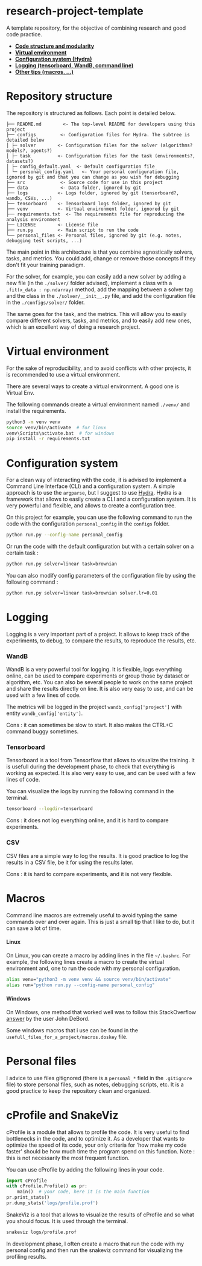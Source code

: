 # research-project-template
A template repository, for the objective of combining research and good code practice.

-   [**Code structure and modularity**](#repository-structure)
-   [**Virtual environment**](#virtual-environment)
-   [**Configuration system (Hydra)**](#configuration-system)
-   [**Logging (tensorboard, WandB, command line)**](#logging)
-   [**Other tips (macros, ...)**](#macros)

# Repository structure
The repository is structured as follows. Each point is detailed below.
```
├── README.md        <- The top-level README for developers using this project
├── configs         <- Configuration files for Hydra. The subtree is detailed below
│ ├─ solver        <- Configuration files for the solver (algorithms? models?, agents?)
│ ├─ task          <- Configuration files for the task (environments?, datasets?)
│ ├─ config_default.yaml  <- Default configuration file
│ └─ personal_config.yaml   <- Your personal configuration file, ignored by git and that you can change as you wish for debugging
├── src             <- Source code for use in this project
├── data            <- Data folder, ignored by git
├── logs           <- Logs folder, ignored by git (tensorboard?, wandb, CSVs, ...)
├── tensorboard    <- Tensorboard logs folder, ignored by git
├── venv           <- Virtual environment folder, ignored by git
├── requirements.txt  <- The requirements file for reproducing the analysis environment
├── LICENSE        <- License file
├── run.py         <- Main script to run the code
└── personal_files <- Personal files, ignored by git (e.g. notes, debugging test scripts, ...)
```

The main point in this architecture is that you combine agnostically solvers, tasks, and metrics. You could add, change or remove those concepts if they don't fit your training paradigm. 

For the solver, for example, you can easily add a new solver by adding a new file (in the `./solver/` folder advised), implement a class with a `.fit(x_data : np.ndarray)` method, add the mapping between a solver tag and the class in the `./solver/__init__.py` file, and add the configuration file in the `./configs/solver/` folder.

The same goes for the task, and the metrics. This will allow you to easily compare different solvers, tasks, and metrics, and to easily add new ones, which is an excellent way of doing a research project.

# Virtual environment

For the sake of reproducibility, and to avoid conflicts with other projects, it is recommended to use a virtual environment. 

There are several ways to create a virtual environment. A good one is Virtual Env.

The following commands create a virtual environment named ``./venv/`` and install the requirements.

```bash
python3 -m venv venv
source venv/bin/activate  # for linux
venv\Scripts\activate.bat  # for windows
pip install -r requirements.txt
```

# Configuration system

For a clean way of interacting with the code, it is advised to implement a Command Line Interface (CLI) and a configuration system. A simple approach is to use the ``argparse``, but I suggest to use [Hydra](https://hydra.cc/). Hydra is a framework that allows to easily create a CLI and a configuration system. It is very powerful and flexible, and allows to create a configuration tree.

On this project for example, you can use the following command to run the code with the configuration `personal_config` in the `configs` folder.

```bash
python run.py --config-name personal_config
```

Or run the code with the default configuration but with a certain solver on a certain task :

```bash
python run.py solver=linear task=brownian
```

You can also modify config parameters of the configuration file by using the following command :

```bash
python run.py solver=linear task=brownian solver.lr=0.01
```


# Logging 

Logging is a very important part of a project. It allows to keep track of the experiments, to debug, to compare the results, to reproduce the results, etc.

### WandB
WandB is a very powerful tool for logging. It is flexible, logs everything online, can be used to compare experiments or group those by dataset or algorithm, etc. You can also be several people to work on the same project and share the results directly on line. It is also very easy to use, and can be used with a few lines of code.

The metrics will be logged in the project `wandb_config['project']` with entity `wandb_config['entity']`.

Cons : it can sometimes be slow to start. It also makes the CTRL+C command buggy sometimes.

### Tensorboard
Tensorboard is a tool from Tensorflow that allows to visualize the training. It is usefull during the development phase, to check that everything is working as expected. It is also very easy to use, and can be used with a few lines of code.

You can visualize the logs by running the following command in the terminal.
```bash
tensorboard --logdir=tensorboard
```

Cons : it does not log everything online, and it is hard to compare experiments.

### CSV
CSV files are a simple way to log the results. It is good practice to log the results in a CSV file, be it for using the results later.

Cons : it is hard to compare experiments, and it is not very flexible.

# Macros

Command line macros are extremely useful to avoid typing the same commands over and over again. This is just a small tip that I like to do, but it can save a lot of time.

#### Linux

On Linux, you can create a macro by adding lines in the file ``~/.bashrc``. For example, the following lines create a macro to create the virtual environment and, one to run the code with my personal configuration.

```bash
alias venv="python3 -m venv venv && source venv/bin/activate"
alias run="python run.py --config-name personal_config"
```

#### Windows
On Windows, one method that worked well was to follow this StackOverflow [answer](https://superuser.com/questions/1134368/create-permanent-doskey-in-windows-cmd#:~:text=Create%20a%20file%20to%20store%20your%20macros%20(DOSKEYs).) by the user John DeBord.

Some windows macros that i use can be found in the `usefull_files_for_a_project/macros.doskey` file.

# Personal files

I advice to use files gitignored (there is a `personal_*` field in the `.gitignore` file) to store personal files, such as notes, debugging scripts, etc. It is a good practice to keep the repository clean and organized.

# cProfile and SnakeViz

cProfile is a module that allows to profile the code. It is very useful to find bottlenecks in the code, and to optimize it. As a developer that wants to optimize the speed of its code, your only criteria for 'how make my code faster' should be how much time the program spend on this function. Note : this is not necessarily the most frequent function.

You can use cProfile by adding the following lines in your code.

```python
import cProfile
with cProfile.Profile() as pr:
    main()  # your code, here it is the main function
pr.print_stats()
pr.dump_stats('logs/profile.prof')
```

SnakeViz is a tool that allows to visualize the results of cProfile and so what you should focus. It is used through the terminal.

```bash
snakeviz logs/profile.prof
```

In development phase, I often create a macro that run the code with my personal config and then run the snakeviz command for visualizing the profiling results.
